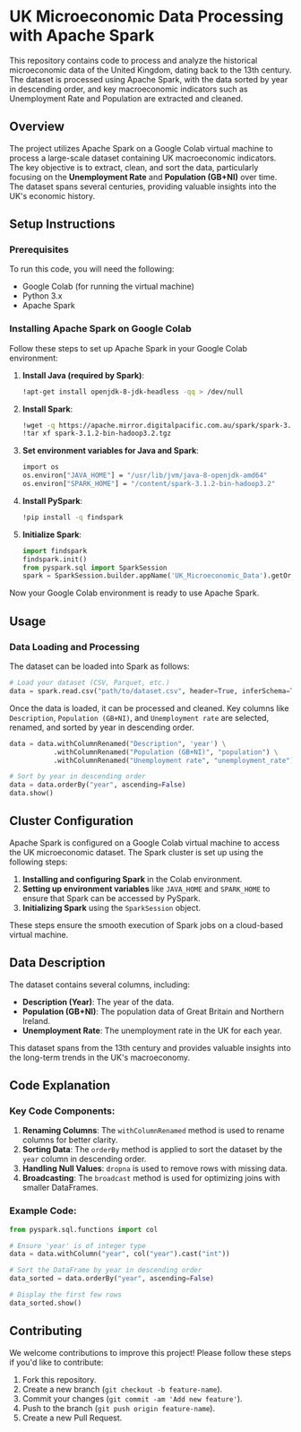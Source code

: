 
# UK Microeconomic Data Processing with Apache Spark

This repository contains code to process and analyze the historical microeconomic data of the United Kingdom, dating back to the 13th century. The dataset is processed using Apache Spark, with the data sorted by year in descending order, and key macroeconomic indicators such as Unemployment Rate and Population are extracted and cleaned.

## Overview
The project utilizes Apache Spark on a Google Colab virtual machine to process a large-scale dataset containing UK macroeconomic indicators. The key objective is to extract, clean, and sort the data, particularly focusing on the **Unemployment Rate** and **Population (GB+NI)** over time. The dataset spans several centuries, providing valuable insights into the UK's economic history.

## Setup Instructions

### Prerequisites
To run this code, you will need the following:
- Google Colab (for running the virtual machine)
- Python 3.x
- Apache Spark

### Installing Apache Spark on Google Colab
Follow these steps to set up Apache Spark in your Google Colab environment:

1. **Install Java (required by Spark)**:
    ```bash
    !apt-get install openjdk-8-jdk-headless -qq > /dev/null
    ```

2. **Install Spark**:
    ```bash
    !wget -q https://apache.mirror.digitalpacific.com.au/spark/spark-3.1.2/spark-3.1.2-bin-hadoop3.2.tgz
    !tar xf spark-3.1.2-bin-hadoop3.2.tgz
    ```

3. **Set environment variables for Java and Spark**:
    ```bash
    import os
    os.environ["JAVA_HOME"] = "/usr/lib/jvm/java-8-openjdk-amd64"
    os.environ["SPARK_HOME"] = "/content/spark-3.1.2-bin-hadoop3.2"
    ```

4. **Install PySpark**:
    ```bash
    !pip install -q findspark
    ```

5. **Initialize Spark**:
    ```python
    import findspark
    findspark.init()
    from pyspark.sql import SparkSession
    spark = SparkSession.builder.appName('UK_Microeconomic_Data').getOrCreate()
    ```

Now your Google Colab environment is ready to use Apache Spark.

## Usage

### Data Loading and Processing
The dataset can be loaded into Spark as follows:

```python
# Load your dataset (CSV, Parquet, etc.)
data = spark.read.csv("path/to/dataset.csv", header=True, inferSchema=True)
```

Once the data is loaded, it can be processed and cleaned. Key columns like `Description`, `Population (GB+NI)`, and `Unemployment rate` are selected, renamed, and sorted by year in descending order.

```python
data = data.withColumnRenamed("Description", 'year') \
           .withColumnRenamed("Population (GB+NI)", "population") \
           .withColumnRenamed("Unemployment rate", "unemployment_rate")

# Sort by year in descending order
data = data.orderBy("year", ascending=False)
data.show()
```

## Cluster Configuration

Apache Spark is configured on a Google Colab virtual machine to access the UK microeconomic dataset. The Spark cluster is set up using the following steps:

1. **Installing and configuring Spark** in the Colab environment.
2. **Setting up environment variables** like `JAVA_HOME` and `SPARK_HOME` to ensure that Spark can be accessed by PySpark.
3. **Initializing Spark** using the `SparkSession` object.

These steps ensure the smooth execution of Spark jobs on a cloud-based virtual machine.

## Data Description

The dataset contains several columns, including:
- **Description (Year)**: The year of the data.
- **Population (GB+NI)**: The population data of Great Britain and Northern Ireland.
- **Unemployment Rate**: The unemployment rate in the UK for each year.

This dataset spans from the 13th century and provides valuable insights into the long-term trends in the UK's macroeconomy.

## Code Explanation

### Key Code Components:
1. **Renaming Columns**: The `withColumnRenamed` method is used to rename columns for better clarity.
2. **Sorting Data**: The `orderBy` method is applied to sort the dataset by the `year` column in descending order.
3. **Handling Null Values**: `dropna` is used to remove rows with missing data.
4. **Broadcasting**: The `broadcast` method is used for optimizing joins with smaller DataFrames.

### Example Code:

```python
from pyspark.sql.functions import col

# Ensure 'year' is of integer type
data = data.withColumn("year", col("year").cast("int"))

# Sort the DataFrame by year in descending order
data_sorted = data.orderBy("year", ascending=False)

# Display the first few rows
data_sorted.show()
```

## Contributing

We welcome contributions to improve this project! Please follow these steps if you'd like to contribute:

1. Fork this repository.
2. Create a new branch (`git checkout -b feature-name`).
3. Commit your changes (`git commit -am 'Add new feature'`).
4. Push to the branch (`git push origin feature-name`).
5. Create a new Pull Request.
